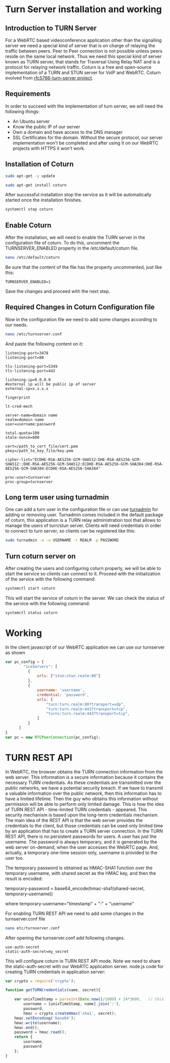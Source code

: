 # Turn Server installation and working 
## Introduction to TURN Server
For a WebRTC based videoconference application other than the signalling server we need a special kind of server that is on charge of relaying the traffic between peers. Peer to Peer connection is not possible unless peers reside on the same local network. Thus we need this special kind of server known as TURN server, that stands for Traversal Using Relay NAT and is a protocol for relaying network traffic. Coturn is a free and open-source implementation of a TURN and STUN server for VoIP and WebRTC. Coturn evolved from [rfc5766-turn-server project](https://code.google.com/p/rfc5766-turn-server/).
## Requirements
In order to succeed with the implementation of turn server, we will need the following things:
- An Ubuntu server
- Know the public IP of our server
- Own a domain and have access to the DNS manager
- SSL Certificates for the domain. Without the secure protocol, our server implementation won't be completed and after using it on our WebRTC projects with HTTPS it won't work.

## Installation of Coturn
```bash
sudo apt-get -y update
```

```bash
sudo apt-get install coturn
```

After successful installation stop the service as it will be automatically started once the installation finishes.
```bash
systemctl stop coturn
```

## Enable Coturn
After the installation, we will need to enable the TURN server in the configuration file of coturn. To do this, uncomment the TURNSERVER_ENABLED property in the /etc/default/coturn file.
```bash
nano /etc/default/coturn
```

Be sure that the content of the file has the property uncommented, just like this:
```
TURNSERVER_ENABLED=1
```

Save the changes and proceed with the next step.

## Required Changes in Coturn Configuration file
Now in the configuration file we need to add some changes according to our needs.
```bash
nano /etc/turnserver.conf
```

And paste the following content on it:
```
listening-port=3478
listening-port=80

tls-listening-port=5349
tls-listening-port=443

listening-ip=0.0.0.0
#external ip will be public ip of server
external-ip=x.x.x.x

fingerprint

lt-cred-mech

server-name=domain name
realm=domain name
user=username:password

total-quota=100
stale-nonce=600

cert=/path_to_cert_file/cert.pem
pkey=/path_to_key_file/key.pem

cipher-list="ECDHE-RSA-AES256-GCM-SHA512:DHE-RSA-AES256-GCM-SHA512::DHE-RSA-AES256-GCM-SHA512:ECDHE-RSA-AES256-GCM-SHA384:DHE-RSA-AES256-GCM-SHA384:ECDHE-RSA-AES256-SHA384"

proc-user=turnserver
proc-group=turnserver
```
## Long term user using turnadmin
One can add a turn user in the configuration file or can use [turnadmin](https://github.com/coturn/coturn/wiki/turnadmin) for adding or removing user. Turnadmin comes included in the default package of coturn, this application is a TURN relay administration tool that allows to manage the users of turn/stun server. Clients will need credentials in order to connect to turn server, so clients can be registered like this:

```bash
sudo turnadmin -a -u USERNAME -r REALM -p PASSWORD
```

## Turn coturn server on
After creating the users and configuring coturn properly, we will be able to start the service so clients can connect to it. Proceed with the initialization of the service with the following command:
```bash
systemctl start coturn
```

This will start the service of coturn in the server. We can check the status of the service with the following command:
```bash
systemctl status coturn
```

# Working
In the client javascript of our WebRTC application we can use our turnserver as shown 
```javascript
var pc_config = {
        "iceServers": [
          {
              urls: ["stun:stun.realm:80"]
          },
          {
              username: 'username',
              credential: 'password',
              urls: [
                  "turn:turn.realm:80?transport=udp",
                  "turn:turn.realm:443?transport=tcp",
                  "turns:turn.realm:443?transport=tcp",
              ]
          }
      ]
}
var pc = new RTCPeerConnection(pc_config);
```

# TURN REST API
In WebRTC, the browser obtains the TURN connection information from the web server. This information is a secure information because it contains the necessary TURN credentials. As these credentials are transmitted over the public networks, we have a potential security breach. If we have to transmit a valuable information over the public network, then this information has to have a limited lifetime. Then the guy who obtains this information without permission will be able to perform only limited damage. This is how the idea of TURN REST API - time-limited TURN credentials - appeared. This security mechanism is based upon the long-term credentials mechanism. The main idea of the REST API is that the web server provides the credentials to the client, but those credentials can be used only limited time by an application that has to create a TURN server connection.
In the TURN REST API, there is no persistent passwords for users. A user has just the username. The password is always temporary, and it is generated by the web server on-demand, when the user accesses the WebRTC page. And, actually, a temporary one-time session only, username is provided to the user too.

The temporary password is obtained as HMAC-SHA1 function over the temporary username, with shared secret as the HMAC key, and then the result is encoded:

temporary-password = base64_encode(hmac-sha1(shared-secret, temporary-username))

where temporary-username="timestamp" + ":" + "username" 

For enabling TURN REST API we need to add some changes in the turnserver.conf file
```bash
nano etc/turnserver.conf
```
After opening the turnserver.conf add following changes.
```
use-auth-secret
static-auth-secret=my_secret
```
This will configure coturn in TURN REST API mode. Note we need to share the static-auth-secret with our WebRTC application server.
node.js code for creating TURN credentials in application server:
```javascript
var crypto = require('crypto');

function getTURNCredentials(name, secret){    

    var unixTimeStamp = parseInt(Date.now()/1000) + 24*3600,   // this credential would be valid for the next 24 hours
        username = [unixTimeStamp, name].join(':'),
        password,
        hmac = crypto.createHmac('sha1', secret);
    hmac.setEncoding('base64');
    hmac.write(username);
    hmac.end();
    password = hmac.read();
    return {
        username,
        password
    };
}
```
